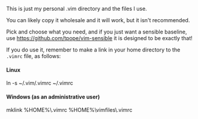 This is just my personal .vim directory and the files I use.

You can likely copy it wholesale and it will work, but it isn't recommended.

Pick and choose what you need, and if you just want a sensible baseline, use 
https://github.com/tpope/vim-sensible it is designed to be exactly that! 


If you do use it, remember to make a link in your home directory to 
the ```.vimrc``` file, as follows:

#### Linux ####

ln -s ~/.vim/.vimrc ~/.vimrc

#### Windows (as an administrative user) ####

mklink %HOME%\\.vimrc %HOME%\vimfiles\\.vimrc
